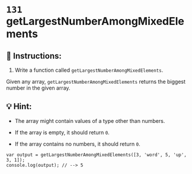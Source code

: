 # `131` getLargestNumberAmongMixedElements

## 📝 Instructions:

1. Write a function called `getLargestNumberAmongMixedElements`. 

Given any array, `getLargestNumberAmongMixedElements` returns the biggest number in the given array.

## :bulb: Hint:

* The array might contain values of a type other than numbers.

* If the array is empty, it should return `0`.

* If the array contains no numbers, it should return `0`.

```Js
var output = getLargestNumberAmongMixedElements([3, 'word', 5, 'up', 3, 1]);
console.log(output); // --> 5
```